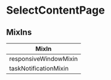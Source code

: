 # SelectContentPage

## MixIns

<!-- @vuese:SelectContentPage:mixIns:start -->
|MixIn|
|---|
|responsiveWindowMixin|
|taskNotificationMixin|

<!-- @vuese:SelectContentPage:mixIns:end -->
